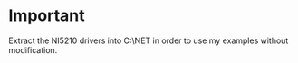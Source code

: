 # Important

Extract the NI5210 drivers into C:\NET in order to use my examples without modification.
